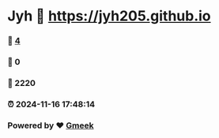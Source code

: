 # Jyh :link: https://jyh205.github.io 
### :page_facing_up: [4](https://jyh205.github.io/tag.html) 
### :speech_balloon: 0 
### :hibiscus: 2220 
### :alarm_clock: 2024-11-16 17:48:14 
### Powered by :heart: [Gmeek](https://github.com/Meekdai/Gmeek)
